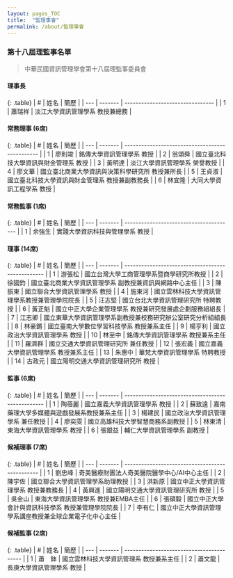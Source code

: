 ```yaml
---
layout: pages_TOC
title:  "監理事會"
permalink: /about/監理事會
---
```

### 第十八屆理監事名單

> 中華民國資訊管理學會第十八屆理監事委員會   
  
#### 理事長

{: .table}
| #   | 姓名    | 簡歷                             |
| --- | ------- | -------------------------------- |
| 1   | 蕭瑞祥  | 淡江大學資訊管理學系 教授兼總務     |

#### 常務理事 (6席)

{: .table}
| #   | 姓名    | 簡歷                                           |
| --- | ------- | ----------------------------------------------- |
| 1   | 廖則竣  | 銘傳大學資訊管理學系 教授                         |
| 2   | 翁頌舜  | 國立臺北科技大學資訊與財金管理系 教授             |
| 3   | 黃明達  | 淡江大學資訊管理學系 榮譽教授                     |
| 4   | 廖文華  | 國立臺北商業大學資訊與決策科學研究所 教授兼所長     |
| 5   | 王貞淑  | 國立臺北科技大學資訊與財金管理系 教授兼副教務長     |
| 6   | 林宜隆  | 大同大學資訊工程學系 教授                         |

#### 常務監事 (1席)

{: .table}
| #   | 姓名    | 簡歷                                   |
| --- | ------- | --------------------------------------- |
| 1   | 余強生  | 實踐大學資訊科技與管理學系 教授           |

#### 理事 (14席)

{: .table}
| #   | 姓名    | 簡歷                                             |
| --- | ------- | ------------------------------------------------- |
| 1   | 游張松  | 國立台灣大學工商管理學系暨商學研究所教授             |
| 2   | 徐國鈞  | 國立臺北商業大學資訊管理學系 副教授兼資訊與網路中心主任 |
| 3   | 陳振東  | 國立聯合大學資訊管理學系 教授                       |
| 4   | 施東河  | 國立雲林科技大學資訊管理學系教授兼管理學院院長       |
| 5   | 汪志堅  | 國立台北大學資訊管理研究所 特聘教授                 |
| 6   | 黃正魁  | 國立中正大學企業管理學系 教授兼研究發展處企劃服務組組長 |
| 7   | 江志卿  | 國立東華大學資訊管理學系副教授兼校務研究辦公室研究分析組組長 |
| 8   | 林豪鏘  | 國立臺南大學數位學習科技學系 教授兼系主任           |
| 9   | 楊亨利  | 國立政治大學資訊管理學系 教授                       |
| 10  | 林至中  | 銘傳大學資訊管理學系 教授兼系主任                   |
| 11  | 羅濟群  | 國立交通大學資訊管理研究所 兼任教授                 |
| 12  | 張宏義  | 國立嘉義大學資訊管理學系 教授兼系主任               |
| 13  | 朱惠中  | 華梵大學資訊管理學系 特聘教授                     |
| 14  | 古政元  | 國立陽明交通大學資訊管理研究所 教授                 |

#### 監事 (6席)

{: .table}
| #   | 姓名    | 簡歷                                             |
| --- | ------- | ------------------------------------------------- |
| 1   | 陶蓓麗  | 國立嘉義大學資訊管理學系 教授                       |
| 2   | 蘇致遠  | 嘉南藥理大學多媒體與遊戲發展系教授兼系主任           |
| 3   | 楊建民  | 國立政治大學資訊管理學系 兼任教授                   |
| 4   | 廖奕雯  | 國立高雄科技大學智慧商務系副教授                   |
| 5   | 林東清  | 東海大學資訊管理學系 教授                         |
| 6   | 張銀益  | 輔仁大學資訊管理學系 副教授                       |

#### 候補理事 (7席)

{: .table}
| #   | 姓名    | 簡歷                                           |
| --- | ------- | ----------------------------------------------- |
| 1   | 劉忠峰  | 奇美醫療財團法人奇美醫院醫學中心/AI中心主任     |
| 2   | 陳宇佐  | 國立聯合大學資訊管理學系助理教授                 |
| 3   | 洪新原  | 國立中正大學資訊管理學系 教授兼教務長             |
| 4   | 黃興進  | 國立陽明交通大學資訊管理研究所 教授               |
| 5   | 吳金山  | 東海大學資訊管理學系 教授兼EMBA主任             |
| 6   | 張碩毅  | 國立中正大學會計與資訊科技學系 教授兼管理學院院長 |
| 7   | 李有仁  | 國立中正大學資訊管理學系講座教授兼全球企業電子化中心主任 |

#### 候補監事 (2席)

{: .table}
| #   | 姓名    | 簡歷                                     |
| --- | ------- | ----------------------------------------- |
| 1   | 蕭　鉢  | 國立雲林科技大學資訊管理系 教授兼系主任   |
| 2   | 蕭文龍  | 長庚大學資訊管理學系 教授                 |
